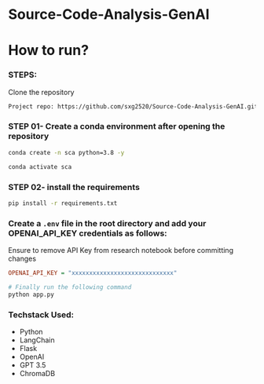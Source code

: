 # Source-Code-Analysis-GenAI

# How to run?
### STEPS:

Clone the repository

```bash
Project repo: https://github.com/sxg2520/Source-Code-Analysis-GenAI.git
```
### STEP 01- Create a conda environment after opening the repository

```bash
conda create -n sca python=3.8 -y
```

```bash
conda activate sca
```


### STEP 02- install the requirements
```bash
pip install -r requirements.txt
```


### Create a `.env` file in the root directory and add your OPENAI_API_KEY credentials as follows:
Ensure to remove API Key from research notebook before committing changes
```ini
OPENAI_API_KEY = "xxxxxxxxxxxxxxxxxxxxxxxxxxxxx"
```


```bash
# Finally run the following command
python app.py
```

### Techstack Used:

- Python
- LangChain
- Flask
- OpenAI
- GPT 3.5
- ChromaDB

